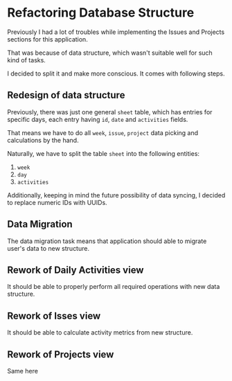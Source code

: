 # Refactoring Database Structure

Previously I had a lot of troubles while implementing the Issues and Projects sections for this application.

That was because of data structure, which wasn't suitable well for such kind of tasks.

I decided to split it and make more conscious. It comes with following steps.

## Redesign of data structure

Previously, there was just one general `sheet` table, which has entries for specific days, each entry having `id`, `date` and `activities` fields.

That means we have to do all `week`, `issue`, `project` data picking and calculations by the hand.

Naturally, we have to split the table `sheet` into the following entities:

1. `week`
2. `day`
3. `activities`

Additionally, keeping in mind the future possibility of data syncing, I decided to replace numeric IDs with UUIDs.

## Data Migration

The data migration task means that application should able to migrate user's data to new structure.

## Rework of Daily Activities view

It should be able to properly perform all required operations with new data structure.

## Rework of Isses view

It should be able to calculate activity metrics from new structure.

## Rework of Projects view

Same here

